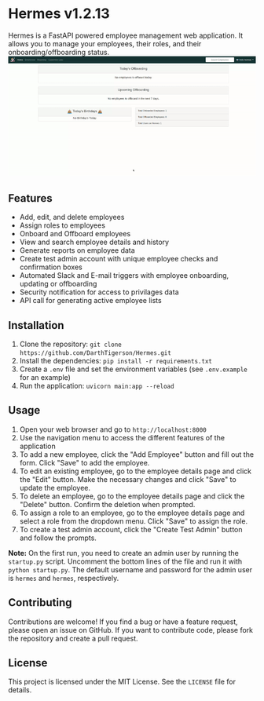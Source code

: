 # Hermes v1.2.13

Hermes is a FastAPI powered employee management web application. It allows you to manage your employees, their roles, and their onboarding/offboarding status.
![Capture of Hermes](/static/img/capture.gif)

## Features

- Add, edit, and delete employees
- Assign roles to employees
- Onboard and Offboard employees
- View and search employee details and history
- Generate reports on employee data
- Create test admin account with unique employee checks and confirmation boxes
- Automated Slack and E-mail triggers with employee onboarding, updating or offboarding
- Security notification for access to privilages data
- API call for generating active employee lists

## Installation

1. Clone the repository: `git clone https://github.com/DarthTigerson/Hermes.git`
2. Install the dependencies: `pip install -r requirements.txt`
3. Create a `.env` file and set the environment variables (see `.env.example` for an example)
4. Run the application: `uvicorn main:app --reload`

## Usage

1. Open your web browser and go to `http://localhost:8000`
2. Use the navigation menu to access the different features of the application
3. To add a new employee, click the "Add Employee" button and fill out the form. Click "Save" to add the employee.
4. To edit an existing employee, go to the employee details page and click the "Edit" button. Make the necessary changes and click "Save" to update the employee.
5. To delete an employee, go to the employee details page and click the "Delete" button. Confirm the deletion when prompted.
6. To assign a role to an employee, go to the employee details page and select a role from the dropdown menu. Click "Save" to assign the role.
7. To create a test admin account, click the "Create Test Admin" button and follow the prompts.

**Note:** On the first run, you need to create an admin user by running the `startup.py` script. Uncomment the bottom lines of the file and run it with `python startup.py`. The default username and password for the admin user is `hermes` and `hermes`, respectively.

## Contributing

Contributions are welcome! If you find a bug or have a feature request, please open an issue on GitHub. If you want to contribute code, please fork the repository and create a pull request.

## License

This project is licensed under the MIT License. See the `LICENSE` file for details.
